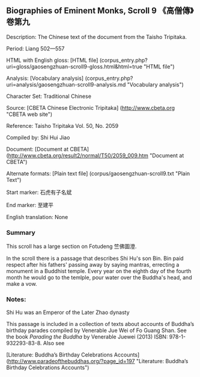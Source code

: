 ##  Biographies of Eminent Monks, Scroll 9 《高僧傳》卷第九

Description: The Chinese text of the document from the Taisho Tripitaka.

Period: Liang 502—557

HTML with English gloss: [HTML file] (corpus_entry.php?uri=gloss/gaosengzhuan-scroll9-gloss.html&html=true "HTML file")

Analysis: [Vocabulary analysis] (corpus_entry.php?uri=analysis/gaosengzhuan-scroll9-analysis.md "Vocabulary analysis")

Character Set: Traditional Chinese

Source: [CBETA Chinese Electronic Tripitaka] (http://www.cbeta.org "CBETA web site")

Reference: Taisho Tripitaka Vol. 50, No. 2059

Compiled by: Shi Hui Jiao

Document: [Document at CBETA] (http://www.cbeta.org/result2/normal/T50/2059_009.htm "Document at CBETA")

Alternate formats: [Plain text file] (corpus/gaosengzhuan-scroll9.txt "Plain Text")

Start marker: 石虎有子名斌

End marker: 至建平

English	translation: None

### Summary
This scroll has a large section on Fotudeng 竺佛圖澄.

In the scroll there is a passage that describes Shi Hu's son Bin. Bin paid respect after his fathers' passing away by saying mantras, errecting a monument in a Buddhist temple. Every year on the eighth day of the fourth month he would go to the temlple, pour water over the Buddha's head, and make a vow.

### Notes: 
Shi Hu was an Emperor of the Later Zhao dynasty

This passage is included in a collection of texts about accounts of Buddha’s birthday parades compiled by Venerable Jue Wei of Fo Guang Shan. See the book <em>Parading the Buddha</em> by  Venerable Juewei (2013) ISBN: 978-1-932293-83-8. Also see

[Literature: Buddha’s Birthday Celebrations Accounts] (http://www.paradeofthebuddhas.org/?page_id=197 "Literature: Buddha’s Birthday Celebrations Accounts")

